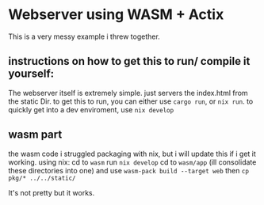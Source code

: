 # Webserver using WASM + Actix


This is a very messy example i threw together.

## instructions on how to get this to run/ compile it yourself:
The webserver itself is extremely simple. just servers the index.html from the static Dir.
to get this to run, you can either use `cargo run`, or `nix run`.
to quickly get into a dev enviroment, use `nix develop`


## wasm part
the wasm code i struggled packaging with nix, but i will update this if i get it working.
using nix:
cd to `wasm`
run `nix develop`
cd to `wasm/app` (ill consolidate these directories into one)
and use `wasm-pack build --target web`
then `cp pkg/* ../../static/`

It's not pretty but it works.



